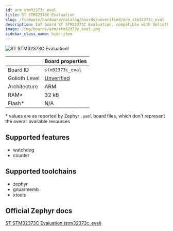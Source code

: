 ```yaml
---
id: arm_stm32373c_eval
title: ST STM32373C Evaluation
slug: /firmware/hardware/catalog/boards/unverified/arm_stm32373c_eval
description: IoT board ST STM32373C Evaluation, compatible with Golioth at unverified level.
image: /img/boards/arm/stm32373c_eval.jpg
sidebar_class_name: hide-item
---
```


[//]: # (This is an auto-generated file, do not edit! Changes to it will be lost upon re-generation)

![ST STM32373C Evaluation!](/img/boards/arm/stm32373c_eval.jpg "ST STM32373C Evaluation")

|                | Board properties     |
| -------------  | -------------------- |
| Board ID       | `stm32373c_eval` |
| Golioth Level  | [Unverified](/firmware/hardware#unverified-boards) |
| Architecture   | ARM |
| RAM*           | 32 kB |
| Flash*         | N/A |

\* values are as reported by Zephyr `.yaml` board files, which don't represent the overall available resources



## Supported features

* watchdog
* counter

## Supported toolchains

* zephyr
* gnuarmemb
* xtools

## Official Zephyr docs

[ST STM32373C Evaluation (stm32373c_eval)](https://docs.zephyrproject.org/3.6.0/boards/arm/stm32373c_eval/doc/index.html)
